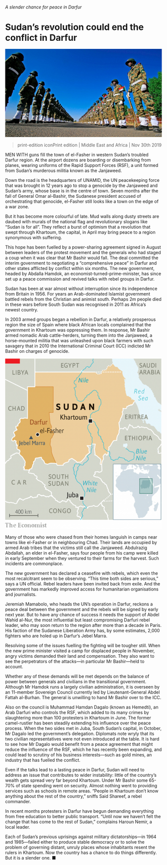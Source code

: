 ###### A slender chance for peace in Darfur

# Sudan’s revolution could end the conflict in Darfur 

![image](images/20191130_MAP001_0.jpg) 

> print-edition iconPrint edition | Middle East and Africa | Nov 30th 2019 

MEN WITH guns fill the town of el-Fasher in western Sudan’s troubled Darfur region. At the airport dozens are boarding or disembarking from planes, wearing uniforms of the Rapid Support Forces (RSF), a unit formed from Sudan’s murderous militia known as the Janjaweed. 

Down the road is the headquarters of UNAMID, the UN peacekeeping force that was brought in 12 years ago to stop a genocide by the Janjaweed and Sudan’s army, whose base is in the centre of town. Seven months after the fall of General Omar al-Bashir, the Sudanese president accused of orchestrating that genocide, el-Fasher still looks like a town on the edge of a war zone. 

But it has become more colourful of late. Mud walls along dusty streets are daubed with murals of the national flag and revolutionary slogans like “Sudan is for all”. They reflect a burst of optimism that a revolution that swept through Khartoum, the capital, in April may bring peace to a region synonymous with suffering. 

This hope has been fuelled by a power-sharing agreement signed in August between leaders of the protest movement and the generals who had staged a coup when it was clear that Mr Bashir would fall. The deal committed the interim government to negotiating a “comprehensive peace” in Darfur and other states afflicted by conflict within six months. The new government, headed by Abdalla Hamdok, an economist-turned-prime-minister, has since set up a peace commission and revived talks with rebel groups in Darfur. 

Sudan has been at war almost without interruption since its independence from Britain in 1956. For years an Arab-dominated Islamist government battled rebels from the Christian and animist south. Perhaps 2m people died in these wars before South Sudan was recognised in 2011 as Africa’s newest country. 

In 2003 armed groups began a rebellion in Darfur, a relatively prosperous region the size of Spain where black African locals complained that the government in Khartoum was oppressing them. In response, Mr Bashir armed nomadic Arab cattle-herders, turning them into the Janjaweed, a horse-mounted militia that was unleashed upon black farmers with such savagery that in 2010 the International Criminal Court (ICC) indicted Mr Bashir on charges of genocide. 

![image](images/20191130_MAM945.png) 

Many of those who were chased from their homes languish in camps near towns like el-Fasher or in neighbouring Chad. Their lands are occupied by armed Arab tribes that the victims still call the Janjaweed. Abdulrazig Abdallah, an elder in el-Fasher, says four people from his camp were killed in early September when they ventured to their farms for the harvest. Such incidents are commonplace. 

The new government has declared a ceasefire with rebels, which even the most recalcitrant seem to be observing. “This time both sides are serious,” says a UN official. Rebel leaders have been invited back from exile. And the government has markedly improved access for humanitarian organisations and journalists. 

Jeremiah Mamabolo, who heads the UN’s operation in Darfur, reckons a peace deal between the government and the rebels will be signed by early next year. But to have any chance of success it needs the support of Abdel Wahid al-Nur, the most influential but least compromising Darfuri rebel leader, who may soon return to the region after more than a decade in Paris. His faction of the Sudanese Liberation Army has, by some estimates, 2,000 fighters who are holed up in Darfur’s Jebel Marra. 

Resolving some of the issues fuelling the fighting will be tougher still. When the new prime minister visited a camp for displaced people in November, angry victims demanded their land and compensation. They also want to see the perpetrators of the attacks—in particular Mr Bashir—held to account. 

Whether any of these demands will be met depends on the balance of power between generals and civilians in the transitional government. Although Mr Hamdok runs a largely civilian administration, it is overseen by an 11-member Sovereign Council currently led by Lieutenant-General Abdel Fattah al-Burhan. The general is unwilling to hand Mr Bashir over to the ICC. 

Also on the council is Muhammad Hamdan Dagalo (known as Hemedti), an Arab Darfuri who controls the RSF, which added to its many crimes by slaughtering more than 100 protesters in Khartoum in June. The former camel-rustler has been steadily extending his influence over the peace process. When the two sides met in Juba, South Sudan’s capital, in October, Mr Dagalo led the government’s delegation. Diplomats note wryly that its two civilian representatives were not even introduced at the table. It is hard to see how Mr Dagalo would benefit from a peace agreement that might reduce the influence of the RSF, which he has recently been expanding, and could lead to scrutiny of his business interests—such as gold mines, an industry that has fuelled the conflict. 

Even if the talks lead to a lasting peace in Darfur, Sudan will need to address an issue that contributes to wider instability: little of the country’s wealth gets spread very far beyond Khartoum. Under Mr Bashir some 65-70% of state spending went on security. Almost nothing went to providing services such as schools in remote areas. “People in Khartoum don’t know anything about the rest of the country,” sniffs Said Shareef, a rebel commander. 

In recent months protesters in Darfur have begun demanding everything from free education to better public transport. “Until now we haven’t felt the change that has come to the rest of Sudan,” complains Haroun Nemir, a local leader. 

Each of Sudan’s previous uprisings against military dictatorships—in 1964 and 1985—failed either to produce stable democracy or to solve the problem of governing distant, unruly places whose inhabitants resent the rulers in Khartoum. Now the country has a chance to do things differently. But it is a slender one. ■ 


